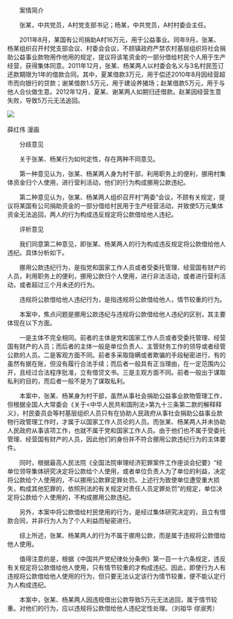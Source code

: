 　　案情简介

　　张某，中共党员，A村党支部书记；杨某，中共党员，A村村委会主任。

　　2011年8月，某国有公司捐助A村16万元，用于公益事业。同年9月，张某、杨某组织召开村党支部会议、村委会会议，不顾镇政府严禁农村基层组织将社会捐助公益事业款物用作他用的规定，提议将该笔资金的一部分借给村民个人用于生产经营，获得集体同意。2011年12月，张某、杨某两人以村委会名义与3名村民签订还款期限为1年的借款合同。其中，夏某借款3万元，用于偿还2010年8月因经营超市而向银行的贷款；谢某借款1.5万元，用于建设养猪场；赵某借款5万元，用于与他人合伙做生意。2012年12月，夏某、谢某两人如期归还借款。赵某因经营生意失败，导致5万元无法追回。

![](https://www.ccdi.gov.cn/hdjln/ywtt/201408/W020210531592927200051.jpg) 

薛红伟 漫画

　　分歧意见

　　关于张某、杨某行为如何定性，存在两种不同意见。

　　第一种意见认为，张某、杨某两人身为村干部，利用职务上的便利，挪用村集体资金归个人使用，进行营利活动，他们的行为构成挪用公款违纪。

　　第二种意见认为，张某、杨某两人组织召开村“两委”会议，不顾有关规定，提议将某国有公司捐助资金的一部分借给村民用于生产经营活动，并致使5万元集体资金无法追回，两人的行为构成违反规定将公款借给他人违纪。

　　评析意见

　　我们同意第二种意见，即张某、杨某两人的行为构成违反规定将公款借给他人违纪。具体分析如下。

　　挪用公款违纪行为，是指党和国家工作人员或者受委托管理、经营国有财产的人员，利用职务上的便利，挪用公款归个人使用，进行非法活动，或者进行营利活动，或者超过三个月未还的行为。

　　违规将公款借给他人违纪行为，是指违规将公款借给他人，情节较重的行为。

　　本案中，焦点问题是挪用公款违纪与违规将公款借给他人违纪的区别，其主要体现在以下方面。

　　一是主体不完全相同。前者的主体是党和国家工作人员或者受委托管理、经营国有财产的人员；而后者的主体一般是单位负责人、主管财务工作的领导或者经管公款的人员。二是客观方面不同。前者多采取隐瞒或者欺骗的手段秘密进行，有的虽然有据在账，但没有履行合法手续；而后者一般具有正当理由，在一定范围内公开，且经过合法程序批准，立有借贷文书。三是主观方面不同。前者一般出于谋取私利的目的，而后者一般不是为了谋取私利。

　　本案中，张某、杨某身为村干部，虽然从事社会捐助公益事业款物管理工作，但根据全国人大常委会《关于<中华人民共和国刑法>第九十三条第二款的解释释义》，村民委员会等村基层组织人员只有在协助人民政府从事社会捐助公益事业款物行政管理工作时，才属于以国家工作人员论的人员。而张某、杨某两人并未协助人民政府从事该项工作，也就不属于党和国家工作人员。由于他们也不属于受委托管理、经营国有财产的人员，因此他们的身份并不符合挪用公款违纪行为的主体要件。

　　同时，根据最高人民法院《全国法院审理经济犯罪案件工作座谈会纪要》“经单位领导集体研究决定将公款给个人使用，或者单位负责人为了单位的利益，决定将公款给个人使用的，不以挪用公款罪定罪处罚。上述行为致使单位遭受重大损失，构成其他犯罪的，依照刑法的有关规定对责任人员定罪处罚”的规定，单位决定将公款给个人使用的，不构成挪用公款违纪。

　　另外，本案中将公款借给村民使用的行为，是经过集体研究决定的，且立有借款合同，并非行为人为了个人利益而秘密进行。

　　综上所述，张某、杨某两人的行为不属于挪用公款，而是属于违规将公款借给他人使用。

　　值得注意的是，根据《中国共产党纪律处分条例》第一百一十六条规定，违反有关规定将公款借给他人使用，只有情节较重的才构成违纪。因此，即使行为人有违规将公款借给他人使用的行为，但只要无法认定该行为情节较重，便不能认定行为人构成违纪。

　　本案中，张某、杨某两人因违规借出公款导致5万元无法追回，属于情节较重。对他们的行为，应以违规将公款借给他人违纪定性处理。（刘祖华 缪淑秀）